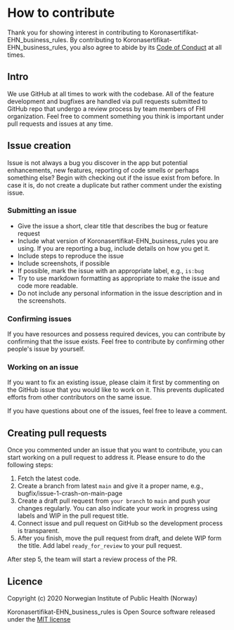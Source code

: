 # How to contribute
Thank you for showing interest in contributing to  Koronasertifikat-EHN_business_rules. By contributing to  Koronasertifikat-EHN_business_rules, you also agree to abide by its [Code of Conduct](CODE_OF_CONDUCT.md) at all times.

## Intro
We use GitHub at all times to work with the codebase. All of the feature development and bugfixes are handled via pull requests submitted to GitHub repo that undergo a review process by team members of FHI organization. Feel free to comment something you think is important under pull requests and issues at any time.

## Issue creation
Issue is not always a bug you discover in the app but potential enhancements, new features, reporting of code smells or perhaps something else? Begin with checking out if the issue exist from before. In case it is, do not create a duplicate but rather comment under the existing issue.

### Submitting an issue
- Give the issue a short, clear title that describes the bug or feature request
- Include what version of  Koronasertifikat-EHN_business_rules you are using. If you are reporting a bug, include details on how you get it.
- Include steps to reproduce the issue
- Include screenshots, if possible
- If possible, mark the issue with an appropriate label, e.g., `is:bug`
- Try to use markdown formatting as appropriate to make the issue and code more readable.
- Do not include any personal information in the issue description and in the screenshots.

### Confirming issues
If you have resources and possess required devices, you can contribute by confirming that the issue exists. Feel free to contribute by confirming other people's issue by yourself.

### Working on an issue
If you want to fix an existing issue, please claim it first by commenting on the GitHub issue that you would like to work on it. This prevents duplicated efforts from other contributors on the same issue.

If you have questions about one of the issues, feel free to leave a comment.

## Creating pull requests
Once you commented under an issue that you want to contribute, you can start working on a pull request to address it. Please ensure to do the following steps:
1. Fetch the latest code. 
2. Create a branch from latest `main` and give it a proper name, e.g., bugfix/issue-1-crash-on-main-page
3. Create a draft pull request from `your branch` to `main` and push your changes regularly. You can also indicate your work in progress using labels and WIP in the pull request title.
4. Connect issue and pull request on GitHub so the development process is transparent.
5. After you finish, move the pull request from draft, and delete WIP form the title. Add label `ready_for_review` to your pull request.

After step 5, the team will start a review process of the PR.

## Licence
Copyright (c) 2020 Norwegian Institute of Public Health (Norway)

 Koronasertifikat-EHN_business_rules is Open Source software released under the [MIT license](LICENSE.md)
